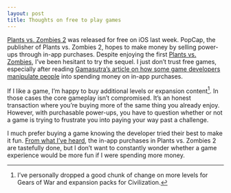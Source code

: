 ```yaml
---
layout: post
title: Thoughts on free to play games
---
```

[Plants vs. Zombies 2](https://itunes.apple.com/us/app/plants-vs.-zombies-2/id597986893?mt=8&at=11l5Li) was released for free on iOS last week. PopCap, the publisher of Plants vs. Zombies 2, hopes to make money by selling power-ups through in-app purchases. Despite enjoying the first [Plants vs. Zombies](https://itunes.apple.com/us/app/plants-vs.-zombies-hd/id363282253?mt=8&at=11l5Li), I’ve been hesitant to try the sequel. I just don’t trust free games, especially after reading [Gamasutra’s article on how some game developers manipulate people](http://www.gamasutra.com/blogs/RaminShokrizade/20130626/194933/The_Top_F2P_Monetization_Tricks.php) into spending money on in-app purchases.

If I like a game, I’m happy to buy additional levels or expansion content[^DLC]. In those cases the core gameplay isn’t compromised. It’s an honest transaction where you’re buying more of the same thing you already enjoy. However, with purchasable power-ups, you have to question whether or not a game is trying to frustrate you into paying your way past a challenge.

I much prefer buying a game knowing the developer tried their best to make it fun. [From what I’ve heard](http://www.gamerswithjobs.com/node/115744), the in-app purchases in Plants vs. Zombies 2 are tastefully done, but I don’t want to constantly wonder whether a game experience would be more fun if I were spending more money.

[^DLC]: I’ve personally dropped a good chunk of change on more levels for Gears of War and expansion packs for Civilization.